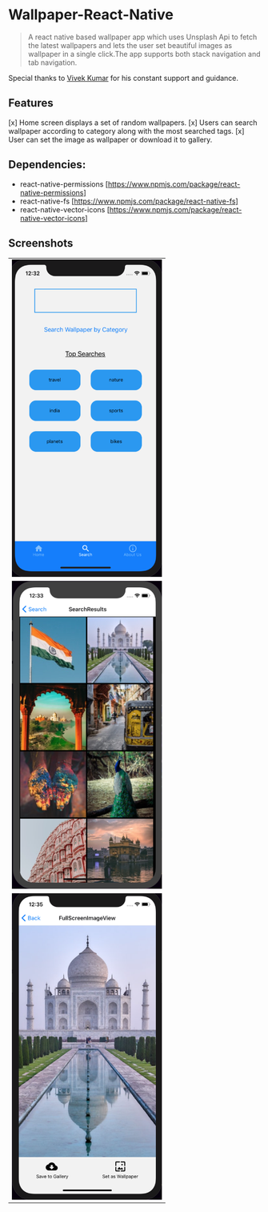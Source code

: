 # Wallpaper-React-Native
> A react native based wallpaper app which uses Unsplash Api to fetch the latest wallpapers and lets the user set beautiful images as wallpaper in a single click.The app supports both stack navigation and tab navigation.

Special thanks to  [Vivek Kumar](https://github.com/ogil7190) for his constant support and guidance.

## Features
[x] Home screen displays a set of random wallpapers.
[x] Users can search wallpaper according to category along with the most searched tags.
[x] User can set the image as wallpaper or download it to gallery.

## Dependencies: 
- react-native-permissions [https://www.npmjs.com/package/react-native-permissions]
- react-native-fs [https://www.npmjs.com/package/react-native-fs]
- react-native-vector-icons [https://www.npmjs.com/package/react-native-vector-icons]

## Screenshots
<table>
    <tr>
        <td> <img src="src/images/Screen1.png" width="300"></td>
    </tr>
    <tr>
        <td> <img src="src/images/Screen2.png" width="300"></td>
    </tr>
    <tr>
        <td> <img src="src/images/Screen3.png" width="300"></td>
    </tr>
</table>